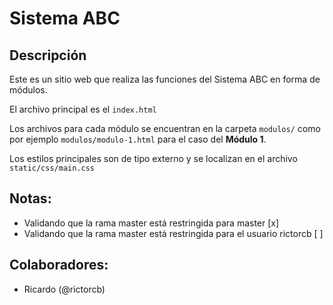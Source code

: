 # Sistema ABC

## Descripción

Este es un sitio web que realiza las funciones del Sistema ABC en forma de módulos.

El archivo principal es el `index.html`

Los archivos para cada módulo se encuentran en la carpeta `modulos/` como por ejemplo `modulos/modulo-1.html` para el caso del **Módulo 1**.

Los estilos principales son de tipo externo y se localizan en el archivo `static/css/main.css`

## Notas:
- Validando que la rama master está restringida para master [x]
- Validando que la rama master está restringida para el usuario rictorcb [ ]

## Colaboradores:
- Ricardo (@rictorcb)

